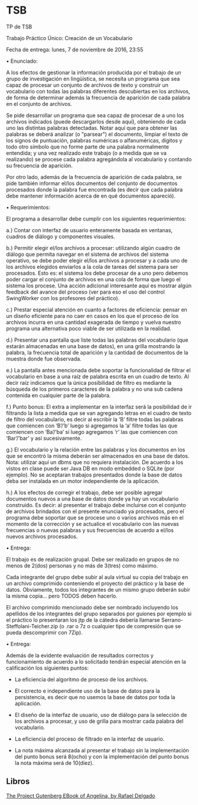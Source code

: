 # TSB
TP de TSB

Trabajo Práctico Único: Creación de un Vocabulario

Fecha de entrega: lunes, 7 de noviembre de 2016, 23:55

•  Enunciado:

A los efectos de gestionar la información producida por el trabajo de un grupo de investigación en lingüística, se necesita un programa que sea capaz de procesar un conjunto de archivos de texto y construir un vocabulario con todas las palabras diferentes descubiertas en los archivos, de forma de determinar además la frecuencia de aparición de cada palabra en el conjunto de archivos.

Se pide desarrollar un programa que sea capaz de procesar de a uno los archivos indicados (puede descargarlos desde aquí), obteniendo de cada uno las distintas palabras detectadas. Notar aquí que para obtener las palabras se deberá analizar (o "parsear") el documento, limpiar el texto de los signos de puntuación, palabras numéricas o alfanuméricas, dígitos y todo otro símbolo que no forme parte de una palabra normalmente entendida; y una vez realizado este trabajo (o a medida que se va realizando) se procese cada palabra agregándola al vocabulario y contando su frecuencia de aparición.

Por otro lado, además de la frecuencia de aparición de cada palabra, se pide también informar el/los documentos del conjunto de documentos procesados donde la palabra fue encontrada (es decir que cada palabra debe mantener información acerca de en qué documentos apareció).

•  Requerimientos:

El programa a desarrollar debe cumplir con los siguientes requerimientos:

a.)     Contar con interfaz de usuario enteramente basada en ventanas, cuadros de diálogo y componentes visuales.

b.)     Permitir elegir el/los archivos a procesar: utilizando algún cuadro de diálogo que permita navegar en el sistema de archivos del sistema operativo, se debe poder elegir el/los archivos a procesar y a cada uno de los archivos elegidos enviarlos a la cola de tareas del sistema para ser procesados. Esto es:  el sistema los debe procesar de a uno pero debemos poder cargar el conjunto de archivos en una cola de forma que luego el sistema los procese. Una acción adicional interesante aquí es mostrar algún feedback del avance del proceso (ver para eso el uso del control SwingWorker con los profesores del práctico).

c.)      Prestar especial atención en cuanto a factores de eficiencia:  pensar en un diseño eficiente para no caer en casos en los que el proceso de los archivos incurra en una cantidad exagerada de tiempo y vuelva nuestro programa una alternativa poco viable de ser utilizada en la realidad.

d.)     Presentar una pantalla que liste todas las palabras del vocabulario (que estarán almacenadas en una base de datos), en una grilla mostrando la palabra, la frecuencia total de aparición y la cantidad de documentos de la muestra donde fue observada.

e.)     La pantalla antes mencionada debe soportar la funcionalidad de filtrar el vocabulario en base a una raíz de palabra escrita en un cuadro de texto. Al decir raíz indicamos que la única posibilidad de filtro es mediante la búsqueda de los primeros caracteres de la palabra y no una sub cadena contenida en cualquier parte de la palabra.

f.)      Punto bonus: El extra a implementar en la interfaz será la posibilidad de ir filtrando la lista a medida que se van agregando letras en el cuadro de texto de filtro del vocabulario, es decir al escribir la ‘B’ filtre todas las palabras que comiencen con ‘B’/’b’ luego si agregamos la ‘a’ filtre todas las que comiencen con ‘Ba’/’ba’ si luego agregamos ‘r’ las que comiencen con ‘Bar’/’bar’ y así sucesivamente.

g.)     El vocabulario y la relación entre las palabras y los documentos en los que se encontró la misma deberán ser almacenados en una base de datos.  Nota: utilizar aquí un dbms que no requiera instalación. De acuerdo a los vistos en clase puede ser Java DB en modo embedded o SQLite (por ejemplo). No se aceptaran trabajos presentados donde la base de datos deba ser instalada en un motor independiente de la aplicación.

h.)     A los efectos de corregir el trabajo, debe ser posible agregar documentos nuevos a una base de datos donde ya hay un vocabulario construido. Es decir: al presentar el trabajo debe incluirse con el conjunto de archivos brindados con el presente enunciado ya procesados,  pero el programa debe soportar que se procese uno o varios archivos más en el momento de la corrección y se actualice el vocabulario con las nuevas frecuencias o nuevas palabras y sus frecuencias de acuerdo a el/los nuevos archivos procesados.

•  Entrega:

El trabajo es de realización grupal. Debe ser realizado en grupos de no menos de 2(dos) personas y no más de 3(tres) como máximo.

Cada integrante del grupo debe subir al aula virtual su copia del trabajo en un archivo comprimido conteniendo el proyecto del práctico y la base de datos. Obviamente, todos los integrantes de un mismo grupo deberán subir la misma copia… pero TODOS deben hacerlo.

El archivo comprimido mencionado debe ser nombrado incluyendo los apellidos de los integrantes del grupo separados por guiones por ejemplo si el práctico lo presentaran los jtp de la cátedra debería llamarse Serrano-Steffolani-Teicher.zip (o .rar o 7z o cualquier tipo de compresión que se pueda descomprimir con 7Zip).

•  Entrega:

Además de la evidente evaluación de resultados correctos y funcionamiento de acuerdo a lo solicitado tendrán especial atención en la calificación los siguientes puntos:

-   La eficiencia del algoritmo de proceso de los archivos.

-   El correcto e independiente uso de la base de datos para la persistencia, es decir que no usemos la base de datos por toda la aplicación.

-   El diseño de la interfaz de usuario, uso de diálogo para la selección de los archivos a procesar, y uso de grilla para mostrar cada palabra del vocabulario.

-   La eficiencia del proceso de filtrado en la interfaz de usuario.

-   La nota máxima alcanzada al presentar el trabajo sin la implementación del punto bonus será 8(ocho) y con la implementación del punto bonus la nota máxima  será de 10(diez).

## Libros

[The Project Gutenberg EBook of Angelina, by Rafael Delgado](TSB/blob/master/TSB/Libros%20%5BTP%20Unico%20TSB%202014%5D/16082-8.txt)
